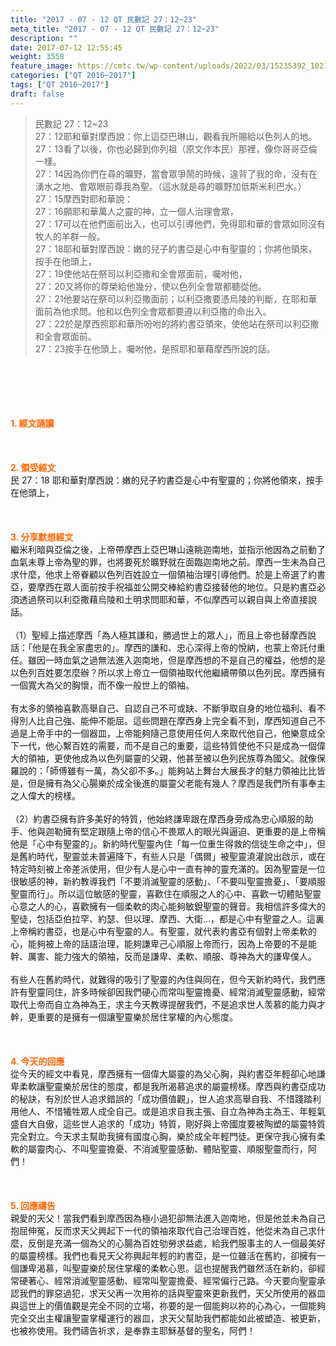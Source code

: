 ```yaml
---
title: "2017 - 07 - 12 QT 民數記 27：12~23"
meta_title: "2017 - 07 - 12 QT 民數記 27：12~23"
description: ""
date: 2017-07-12 12:55:45
weight: 3558
feature_image: https://cmtc.tw/wp-content/uploads/2022/03/15235392_10211799862337740_180693556567566654_o-1.webp
categories: ["QT 2016~2017"]
tags: ["QT 2016~2017"]
draft: false
---
```


<blockquote>民數記 27：12~23<br />
27：12耶和華對摩西說：你上這亞巴琳山，觀看我所賜給以色列人的地。<br />
27：13看了以後，你也必歸到你列祖（原文作本民）那裡，像你哥哥亞倫一樣。<br />
27：14因為你們在尋的曠野，當會眾爭鬧的時候，違背了我的命，沒有在湧水之地、會眾眼前尊我為聖。（這水就是尋的曠野加低斯米利巴水。）<br />
27：15摩西對耶和華說：<br />
27：16願耶和華萬人之靈的神，立一個人治理會眾，<br />
27：17可以在他們面前出入，也可以引導他們，免得耶和華的會眾如同沒有牧人的羊群一般。<br />
27：18耶和華對摩西說：嫩的兒子約書亞是心中有聖靈的；你將他領來，按手在他頭上，<br />
27：19使他站在祭司以利亞撒和全會眾面前，囑咐他，<br />
27：20又將你的尊榮給他幾分，使以色列全會眾都聽從他。<br />
27：21他要站在祭司以利亞撒面前；以利亞撒要憑烏陵的判斷，在耶和華面前為他求問。他和以色列全會眾都要遵以利亞撒的命出入。<br />
27：22於是摩西照耶和華所吩咐的將約書亞領來，使他站在祭司以利亞撒和全會眾面前。<br />
27：23按手在他頭上，囑咐他，是照耶和華藉摩西所說的話。</blockquote><br />
&nbsp;<br />
<br />
&nbsp;<br />
<br />
<span style="color: #ff6600;"><strong>1. </strong><strong>經文誦讀</strong></span><br />
<br />
<span style="color: #ff6600;"><strong> </strong></span><br />
<br />
<span style="color: #ff6600;"><strong>2. </strong><strong>領受經文<br />
</strong></span>民 27：18 耶和華對摩西說：嫩的兒子約書亞是心中有聖靈的；你將他領來，按手在他頭上，<br />
<br />
&nbsp;<br />
<br />
<span style="color: #ff6600;"><strong>3. 分享默想經文<br />
</strong></span>繼米利暗與亞倫之後，上帝帶摩西上亞巴琳山遠眺迦南地，並指示他因為之前動了血氣未尊上帝為聖的罪，也將要死於曠野就在面臨迦南地之前。摩西一生未為自己求什麼，他求上帝眷顧以色列百姓設立一個領袖治理引導他們。於是上帝選了約書亞，要摩西在眾人面前按手祝福並公開交棒給約書亞接替他的地位。只是約書亞必須透過祭司以利亞撒藉烏陵和土明求問耶和華，不似摩西可以親自與上帝直接說話。<br />
<br />
（1）聖經上描述摩西「為人極其謙和，勝過世上的眾人」，而且上帝也替摩西說話：「他是在我全家盡忠的」。摩西的謙和、忠心深得上帝的悅納，也蒙上帝託付重任。雖因一時血氣之過無法進入迦南地，但是摩西想的不是自己的權益，他想的是以色列百姓要怎麼辦？所以求上帝立一個領袖取代他繼續帶領以色列民。摩西擁有一個寬大為父的胸懷，而不像一般世上的領袖。<br />
<br />
有太多的領袖喜歡高舉自己、自認自己不可或缺、不斷爭取自身的地位福利、看不得別人比自己強、能伸不能屈。這些問題在摩西身上完全看不到，摩西知道自己不過是上帝手中的一個器皿，上帝能夠隨己意使用任何人來取代他自己，他樂意成全下一代，他心繫百姓的需要，而不是自己的重要，這些特質使他不只是成為一個偉大的領袖，更使他成為以色列屬靈的父親，他甚至被以色列民族尊為國父。就像保羅說的：「師傅雖有一萬，為父卻不多。」能夠站上舞台大展長才的魅力領袖比比皆是，但是擁有為父心腸樂於成全後進的屬靈父老能有幾人？摩西是我們所有事奉主之人偉大的榜樣。<br />
<br />
（2）約書亞擁有許多美好的特質，他始終謙卑跟在摩西身旁成為忠心順服的助手、他與迦勒擁有堅定跟隨上帝的信心不畏眾人的眼光與逼迫、更重要的是上帝稱他是「心中有聖靈的」。新約時代聖靈內住「每一位重生得救的信徒生命之中」，但是舊約時代，聖靈並未普遍降下，有些人只是「偶爾」被聖靈澆灌說出啟示，或在特定時刻被上帝差派使用，但少有人是心中一直有神的靈充滿的。因為聖靈是一位很敏感的神，新約教導我們「不要消滅聖靈的感動」、「不要叫聖靈擔憂」、「要順服聖靈而行」。所以這位敏感的聖靈，喜歡住在順服之人的心中、喜歡一切體貼聖靈心意之人的心，喜歡擁有一個柔軟的肉心能夠敏銳聖靈的聲音。我相信許多偉大的聖徒，包括亞伯拉罕、約瑟、但以理、摩西、大衛…，都是心中有聖靈之人。這裏上帝稱約書亞，也是心中有聖靈的人。有聖靈，就代表約書亞有個對上帝柔軟的心，能夠被上帝的話語治理，能夠謙卑己心順服上帝而行，因為上帝要的不是能幹、厲害、能力強大的領袖，反而是謙卑、柔軟、順服、尊神為大的謙卑僕人。<br />
<br />
有些人在舊約時代，就難得的吸引了聖靈的內住與同在，但今天新約時代，我們應許有聖靈同住，許多時候卻因我們硬心而常叫聖靈擔憂、經常消滅聖靈感動，經常取代上帝而自立為神為王，求主今天教導提醒我們，不是追求世人羡慕的能力與才幹，更重要的是擁有一個讓聖靈樂於居住掌權的內心態度。<br />
<br />
&nbsp;<br />
<br />
<span style="color: #ff6600;"><strong>4. 今天的回應<br />
</strong></span>從今天的經文中看見，摩西擁有一個偉大屬靈的為父心胸，與約書亞年輕卻心地謙卑柔軟讓聖靈樂於居住的態度，都是我所渴慕追求的屬靈榜樣。摩西與約書亞成功的秘訣，有別於世人追求錯誤的「成功價值觀」，世人追求高舉自我、不惜踐踏利用他人、不惜犧牲眾人成全自己。或是追求自我主張、自立為神為主為王、年輕氣盛自大自傲，這些世人追求的「成功」特質，剛好與上帝國度要被陶塑的屬靈特質完全對立。今天求主幫助我擁有國度心胸，樂於成全年輕門徒。更保守我心擁有柔軟的屬靈肉心、不叫聖靈擔憂、不消滅聖靈感動、體貼聖靈、順服聖靈而行，阿們！<br />
<br />
&nbsp;<br />
<br />
<span style="color: #ff6600;"><strong>5. 回應禱告<br />
</strong></span>親愛的天父！當我們看到摩西因為極小過犯卻無法進入迦南地，但是他並未為自己抱屈伸冤，反而求天父興起下一代的領袖來取代自己治理百姓，他從未為自己求什麼，反倒是充滿一個為父的心腸為百姓劬勞求益處，給我們服事主的人一個最美好的屬靈榜樣。我們也看見天父祢興起年輕的約書亞，是一位雖活在舊約，卻擁有一個謙卑渴慕，叫聖靈樂於居住掌權的柔軟心思。這也提醒我們雖然活在新約，卻經常硬著心、經常消滅聖靈感動、經常叫聖靈擔憂、經常偏行己路。今天要向聖靈承認我們的罪惡過犯，求天父再一次用祢的話與聖靈來更新我們，天父所使用的器皿與這世上的價值觀是完全不同的立場，祢要的是一個能夠以祢的心為心，一個能夠完全交出主權讓聖靈掌權運行的器皿，求天父幫助我們都能如此被塑造、被更新，也被祢使用。我們禱告祈求，是奉靠主耶穌基督的聖名，阿們！
        